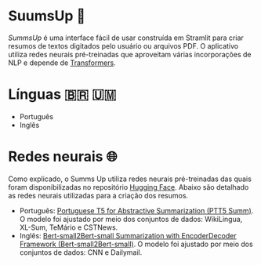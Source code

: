 # SuumsUp 📜

*SummsUp* é uma interface fácil de usar construída em Stramlit para criar resumos de textos digitados pelo usuário ou arquivos PDF. O aplicativo utiliza redes neurais pré-treinadas que aproveitam várias incorporações de NLP e depende de [Transformers](https://huggingface.co/transformers/).

# Línguas 🇧🇷 🇺🇲
- Português
- Inglês

# Redes neurais 🌐
Como explicado, o Summs Up utiliza redes neurais pré-treinadas das quais foram disponibilizadas no repositório [Hugging Face](https://huggingface.co/). Abaixo são detalhado as redes neurais utilizadas para a criação dos resumos.

- Português: [Portuguese T5 for Abstractive Summarization (PTT5 Summ)](https://huggingface.co/phpaiola/ptt5-base-summ-xlsum). O modelo foi ajustado por meio dos conjuntos de dados: WikiLingua, XL-Sum, TeMário e CSTNews.
- Inglês: [Bert-small2Bert-small Summarization with EncoderDecoder Framework (Bert-small2Bert-small)](https://huggingface.co/mrm8488/bert-small2bert-small-finetuned-cnn_daily_mail-summarization). O modelo foi ajustado por meio dos conjuntos de dados: CNN e Dailymail.
